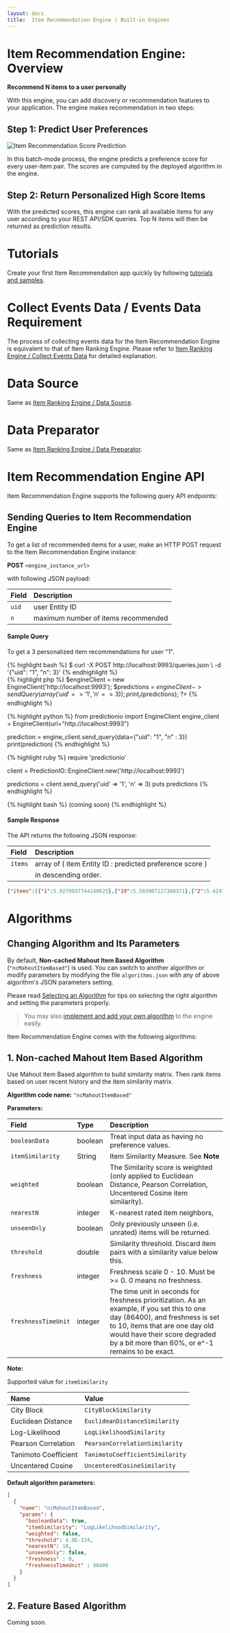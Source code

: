 ```yaml
---
layout: docs
title:  Item Recommendation Engine | Built-in Engines
---
```


# Item Recommendation Engine: Overview

**Recommend N items to a user personally**

With this engine, you can add discovery or recommendation features to your
application. The engine makes recommendation in two steps:

## Step 1: Predict User Preferences

![Item Recommendation Score Prediction](/images/engine-itemrec-prediction.png)

In this batch-mode process, the engine predicts a preference score for every
user-item pair. The scores are computed by the deployed algorithm in the engine.

<!---
## Step 2: Rank the Query Items

With the predicted scores, this engine can rank all available items for any user
according to your REST API/SDK queries. Advanced queries, such as Geo-based
search, is supported. Top N items will then be returned as prediction results.
-->

## Step 2: Return Personalized High Score Items

With the predicted scores, this engine can rank all available items for any user
according to your REST API/SDK queries. 
Top N items will then be returned as prediction results.

# Tutorials

Create your first Item Recommendation app quickly by following [tutorials and samples](/tutorials/engines/). 


# Collect Events Data / Events Data Requirement
The process of collecting events data for the Item Recommendation Engine is
equivalent to that of Item Ranking Engine. Please refer to [Item Ranking Engine
/ Collect Events Data](../itemrank/) for detailed explanation.

# Data Source
Same as [Item Ranking Engine / Data Source](../itemrank/).

# Data Preparator
Same as [Item Ranking Engine / Data Preparator](../itemrank/).

<!---
# Prediction Query API

Item Recommendation Engine supports the following API endpoints:

## Get Top N Recommendation

To recommend top N items to a user, make an HTTP GET request to itemrec engine URI:

```
GET /<TODO>
```

The query is a targeted user while the output is a list of N items.
-->

# Item Recommendation Engine API

Item Recommendation Engine supports the following query API endpoints:

## Sending Queries to Item Recommendation Engine

To get a list of recommended items for a user, make an HTTP POST request to the
Item Recommendation Engine instance:

**POST** `<engine_instance_url>`

with following JSON payload:

Field | Description
------ | :---------
`uid` | user Entity ID
`n` | maximum number of items recommended

#### Sample Query

To get a 3 personalized item recommendations for user "1".

<div class="codetabs">
<div data-lang="Raw HTTP">
{% highlight bash %}
$ curl -X POST http://localhost:9993/queries.json \
-d '{"uid": "1", "n": 3}'
{% endhighlight %}
</div>
<div data-lang="PHP SDK">
{% highlight php %}
<?php
use predictionio\EngineClient;

$engineClient = new EngineClient('http://localhost:9993');
$predictions = $engineClient->sendQuery(
                      array(
                        'uid'=>'1',
                        'n'=>3
                      )
               );
print_r($predictions);
?>
{% endhighlight %}
</div>
<div data-lang="Python SDK">
{% highlight python %}
from predictionio import EngineClient
engine_client = EngineClient(url="http://localhost:9993")

prediction = engine_client.send_query(data={"uid": "1", "n" : 3})
print(prediction)
{% endhighlight %}
</div>
<div data-lang="Ruby SDK">
{% highlight ruby %}
require 'predictionio'

client = PredictionIO::EngineClient.new('http://localhost:9993')

predictions = client.send_query('uid' => '1', 'n' => 3)
puts predictions
{% endhighlight %}
</div>
<div data-lang="Java SDK">
{% highlight bash %}
(coming soon)
{% endhighlight %}
</div>

</div>

#### Sample Response

The API returns the following JSON response:

Field | Description
:---- | :----------
`items` | array of { item Entity ID : predicted preference score }
        | in descending order.

```json
{"items":[{"1":5.9279937744140625},{"19":5.583907127380371},{"2":5.424792289733887}]}
```

# Algorithms

## Changing Algorithm and Its Parameters

By default, **Non-cached Mahout Item Based Algorithm** (`"ncMahoutItemBased"`)
is used. You can switch to another algorithm or modify parameters by modifying
the file `algorithms.json` with any of above algorithm's JSON parameters
setting.

Please read [Selecting an Algorithm](/cookbook/choosingalgorithms.html) for tips
on selecting the right algorithm and setting the parameters properly.

> You may also [implement and add your own
> algorithm](/cookbook/addalgorithm.html) to the engine easily.

Item Recommendation Engine comes with the following algorithms:

## 1. Non-cached Mahout Item Based Algorithm

Use Mahout Item Based algorithm to build similarity matrix. Then rank items based on user recent history and the item similarity matrix.

**Algorithm code name:** `"ncMahoutItemBased"`

**Parameters:**

Field | Type | Description
:---- | :----| :------
`booleanData` | boolean | Treat input data as having no preference values.
`itemSimilarity`| String | Item Similarity Measure. See **Note**
`weighted` | boolean | The Similarity score is weighted (only applied to Euclidean Distance, Pearson Correlation, Uncentered Cosine item similarity).
`nearestN` | integer | K-nearest rated item neighbors,
`unseenOnly` | boolean | Only previously unseen (i.e. unrated) items will be returned.
`threshold` | double | Similarity threshold. Discard item pairs with a similarity value below this.
`freshness` | integer | Freshness scale 0 - 10. Must be >= 0. 0 means no freshness.
`freshnessTimeUnit` | integer | The time unit in seconds for freshness prioritization. As an example, if you set this to one day (86400), and freshness is set to 10, items that are one day old would have their score degraded by a bit more than 60%, or e^-1 remains to be exact.

**Note:**

Supported value for `itemSimilarity`

Name | Value
:---- | :----
City Block | `CityBlockSimilarity`
Euclidean Distance | `EuclideanDistanceSimilarity`
Log-Likelihood | `LogLikelihoodSimilarity`
Pearson Correlation | `PearsonCorrelationSimilarity`
Tanimoto Coefficient | `TanimotoCoefficientSimilarity`
Uncentered Cosine | `UncenteredCosineSimilarity`

**Default algorithm parameters:**

```json
[
  {
    "name": "ncMahoutItemBased",
    "params": {
      "booleanData": true,
      "itemSimilarity": "LogLikelihoodSimilarity",
      "weighted": false,
      "threshold": 4.9E-324,
      "nearestN": 10,
      "unseenOnly": false,
      "freshness" : 0,
      "freshnessTimeUnit" : 86400
    }
  }
]
```

## 2. Feature Based Algorithm
Coming soon.
